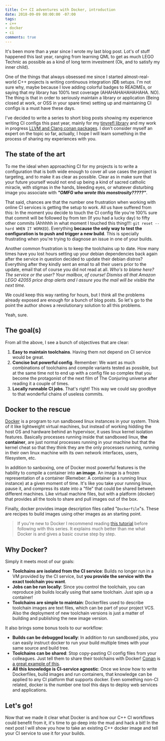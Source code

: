 ```yaml
---
title: C++ CI adventures with Docker, introduction
date: 2018-09-09 00:00:00 -07:00
tags:
- c++
- docker
- ci
comments: true
---
```


It's been more than a year since I wrote my last blog post. Lot's of stuff happened this last year, ranging from learning QML to get as much LEGO Technic as possible as a kind of long term investment (Ok, and to satisfy my inner child).  

One of the things that always obsessed me since I started almost-real-world C++ projects is writing continuous integration (**CI**) setups. I'm not sure why, maybe because I love adding colorful badges to READMEs, or saying that my library has 100% test coverage (AHAHAHAHAHAHAHA. NO). The thing is that in order to seriously maintain a library or application (Being closed at work, or OSS in your spare time) setting up and maintaining CI configs is a must have these days.

I've decided to write a series to short blog posts showing my experience writing CI configs this past year, mainly for my [tinyrefl library](https://github.com/Manu343726/tinyrefl) and my work in progress [LLVM and Clang conan packages](https://gitlab.com/Manu343726/clang-conan-packages). I don't consider myself an expert on the topic so far, actually, I hope I will learn something in the process of sharing my experiences with you.

## The state of the art

To me the ideal when approaching CI for my projects is to write a configuration that is both wide enough to cover all use cases the project is targeting, and to make it as clear as possible. Clear as in make sure that your future yourself would not end up being a kind of sacred catholic miracle, with stigmas in the hands, bleeding eyes, or whatever disturbing image you associate with ***"OMFG who wrote this monstrosity?????"***.  

That said, chances are that the number one frustration when working with online CI services is getting the setup to work. All us have suffered from this: In the moment you decide to touch the CI config file you're 100% sure that commit will be followed by from ten (If you had a lucky day) to fifty other commits (Ahhhhh in what moment I touched this thing!!!: `git reset --hard WHEN IT WORKED`). Everything **because the only way to test the configuration is to push and trigger a new build**. This is specially frustrating when you're trying to diagnose an issue in one of your builds.

Another common frustration is to keep the toolchains up to date. How many times have you lost hours setting up your debian dependencies back again after the service in question decided to update their debian distros? Everything after they kindly sent an email to all their users prior to the update, email that of course you did not read at all. *Who's to blame here? The service or the user? Your mailbox, of course! Dismiss all that Amazon LEGO 42055 price drop alerts and I assure you the mail will be visible the next time.*

We could keep this way ranting for hours, but I think all the problems already exposed are enough for a bunch of blog posts. So let's go to the point the author shows a revolutionary solution to all this problems.

Yeah, sure.

## The goal(s)

From all the above, I see a bunch of objectives that are clear:

 1. **Easy to maintain toolchains**. Having them not depend on CI service would be great.
 2. **Concise but powerful config**. Remember: We want as much combinations of toolchains and compile variants tested as possible, but at the same time not to end up with a config file so complex that you become the protagonist of the next film of The Conjuring universe after reading it a couple of times.
 3. **Locally runnable CI jobs**. That's right! This way we could say goodbye to that wonderful chains of useless commits.

## Docker to the rescue

[Docker](https://www.docker.com/) is a program to run sandboxed linux instances in your system. Think of it like lightweight virtual machines, but instead of working hidding the host OS and hardware behind an hypervisor, it uses linux kernel isolation features. Basically processes running inside that sandboxed linux, **the container**, are just normal processes running in your machine but that the kernel cheat so that they think they are the only processes running, running in their own linux machine with its own network interfaces, users, filesystem, etc.

In addition to sanboxing, one of Docker most powerful features is the hability to compile a container into **an image**. An image is a frozen representation of a container (Remeber: A container is a running linux instance) at a given moment of time. It's like you take your running linux, pause it, and compress its state into a "file" that could be shared between different machines. Like virtual machine files, but with a platform (docker) that provides all the tools to share and pull images out of the box.

Finally, docker provides image description files called "`Dockerfile`"s. These are recipes to build images using other images as an starting point.

> If you're new to Docker I recommend reading [this tutorial](https://docker-curriculum.com/) before following with this series. It explains much better than me what Docker is and gives a basic course step by step.

## Why Docker?

Simply it meets most of our goals:

 - **Toolchains are isolated from the CI service**: Builds no longer run in a VM provided by the CI service, but **you provide the service with the exact toolchain you want**.
 - **Jobs can be run locally**: Since you control the toolchain, you can reproduce job builds locally using that same toolchain. Just spin up a container!
 - **Toolchains are simple to maintain**: Dockerfiles used to describe toolchain images are text files, which can be part of your project VCS. Also the deployment of new toolchain versions is just a matter of building and publishing the new image version.

It also brings some bonus tools to our workflow:

 - **Builds can be debugged locally**: In addition to run sandboxed jobs, you can easily instruct docker to run your build multiple times with your same source and build tree.
 - **Toolchains can be shared**: Stop copy-pasting CI config files from your colleagues. Just tell them to share their toolchains with Docker! [Conan](https://conan.io/) is [a great example of this](https://github.com/conan-io/conan-docker-tools).
 - **All this knowledge is CI-service agnostic**: Once we know how to write Dockerfiles, build images and run containers, that knowledge can be applied to any CI platform that supports docker. Even something non-CI related, docker is the number one tool this days to deploy web services and applications.

## Let's go!

Now that we made it clear what Docker is and how our C++ CI workflows could benefit from it, it's time to go deep into the mud and hack a bit! In the next post I will show you how to take an existing C++ docker image and tell your CI service to use it for your builds.
